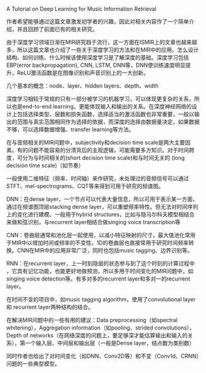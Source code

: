 A Tutorial on Deep Learning for Music Information Retrieval

作者希望能够通过这篇文章激发初学者的兴趣，因此对相关内容作了一个简单介绍，并且回顾了前面已有的相关研究。

由于深度学习领域日渐在MIR研究趋于流行，这一方面在ISMIR上的文章也越来越多，所以这篇文章也介绍了一些关于深度学习的方法和在MIR中的应用。怎么设计结构、如何训练、什么时候该使用深度学习是了解深度的基础。深度学习包括EBP(error backpropagation), CNN, LSTM, DNN等，DNN使训练速度明显提升，ReLU激活函数是在图像识别和声音识别上的一大创新。

几个基本的概念：node、layer、hidden layers、depth、width

深度学习相较于常规的只有一部分被学习的机器学习，可以体现更复杂的关系，所以也是end-to-end learning，更能体现输入和输出的关系。在深度神经网络的设计上包括选择类型、层数和损失函数，选择适当的激活函数也非常重要，一般以输出的范围与真实范围相同作为选择的依据，而深度的选择由数据量决定，如果数据不够，可以选择数据增强、transfer learning等方法。

在与音频相关的MIR问题中，subjectivity和decision time scale是两大主要因素。有的问题不能容易的分清背后的主观逻辑，可能需要多方知识。对于时间跨度，可分为与时间相关的(short decision time scale)和与时间无关的 (long decision time scale)（如节奏）

一般使用二维特征（频率、时间轴）来作研究，未处理过的音频信号可以通过STFT、mel-spectrograms、CQT等来得到可用于研究的频谱图。

DNN：在dense layer，一个节点可以代表大量信息，所以可用于表示某一方面，通过在频谱图顶层stacking dense layer，可以重塑频率特性。但无法对时间序列上的变化进行建模。一般用于hybrid structures，比如与隐马尔科夫模型相结合来做和弦识别，与recurrent layer相结合做singing voice transcription等

CNN：卷曲层通常和池化层一起使用，以减小特征映射的尺寸，最大值池化常用于MIR中以增加时间或频率的不变性，1D的卷曲层也直接常用于研究时间频率转换。CNN在MIR中的应用非常广泛，同时也包括music tagging、边界识别等。

RNN：在recurrent layer，上一时刻隐层的状态参与到了这个时刻的计算过程中 ，它具有记忆功能，也能更好地做预测，所以多用于时间变化的MIR问题中，如singing voice detection等。有多对多的recurrent layer和多对一的recurrent layer。

在时间不变的项目中，如music tagging algorithm，使用了convolutional layer 和 recurrent layer两种结构的结合。

在解决MIR问题中的一些有用的建议：Data preprocessing（如spectral whitening），Aggregation information（如pooling、strided convolutions），Depth of networks（在网络深度的问题上，要足够深才能估算输出和输入的关系），第一个输入层、中间层和输出层（一般是Dense layer，结点数为类别数）

同时作者也给出了对时间变化（如DNN、Conv2D等）和不变（Conv1d、CRNN）问题的一些典型模型。


